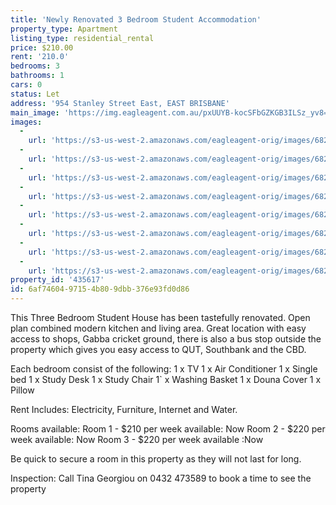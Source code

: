 ```yaml
---
title: 'Newly Renovated 3 Bedroom Student Accommodation'
property_type: Apartment
listing_type: residential_rental
price: $210.00
rent: '210.0'
bedrooms: 3
bathrooms: 1
cars: 0
status: Let
address: '954 Stanley Street East, EAST BRISBANE'
main_image: 'https://img.eagleagent.com.au/pxUUYB-kocSFbGZKGB3ILSz_yv8=/1280x854/smart/https://s3-us-west-2.amazonaws.com/eagleagent-orig/images/6826146/415021567-image-M.jpg'
images:
  -
    url: 'https://s3-us-west-2.amazonaws.com/eagleagent-orig/images/6826153/415021567-image-G.jpg'
  -
    url: 'https://s3-us-west-2.amazonaws.com/eagleagent-orig/images/6826152/415021567-image-F.jpg'
  -
    url: 'https://s3-us-west-2.amazonaws.com/eagleagent-orig/images/6826151/415021567-image-E.jpg'
  -
    url: 'https://s3-us-west-2.amazonaws.com/eagleagent-orig/images/6826150/415021567-image-D.jpg'
  -
    url: 'https://s3-us-west-2.amazonaws.com/eagleagent-orig/images/6826149/415021567-image-C.jpg'
  -
    url: 'https://s3-us-west-2.amazonaws.com/eagleagent-orig/images/6826148/415021567-image-B.jpg'
  -
    url: 'https://s3-us-west-2.amazonaws.com/eagleagent-orig/images/6826147/415021567-image-A.jpg'
  -
    url: 'https://s3-us-west-2.amazonaws.com/eagleagent-orig/images/6826146/415021567-image-M.jpg'
property_id: '435617'
id: 6af74604-9715-4b80-9dbb-376e93fd0d86
---
```

This Three Bedroom Student House has been tastefully renovated. Open plan combined modern kitchen and living area. Great location with easy access to shops, Gabba cricket ground, there is also a bus stop outside the property which gives you easy access to QUT, Southbank and the CBD.

Each bedroom consist of the following:
1 x TV
1 x Air Conditioner
1 x Single bed
1 x Study Desk
1 x Study Chair
1` x Washing Basket
1 x Douna Cover
1 x Pillow

Rent Includes: Electricity, Furniture,  Internet and Water.

Rooms available:
Room 1 -  $210  per week available: Now
Room 2 - $220 per week available: Now
Room 3 - $220 per week available :Now

Be quick to secure a room in this property as they will not last for long.

Inspection: Call Tina Georgiou on 0432 473589 to book a time to see  the property